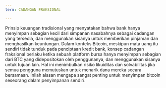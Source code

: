 ```yaml
---
term: CADANGAN FRAKSIONAL

---
```

Prinsip keuangan tradisional yang menyatakan bahwa bank hanya menyimpan sebagian kecil dari simpanan nasabahnya sebagai cadangan yang tersedia, dan menggunakan sisanya untuk memberikan pinjaman dan menghasilkan keuntungan. Dalam konteks Bitcoin, meskipun mata uang itu sendiri tidak tunduk pada penciptaan kredit bank, konsep cadangan fraksional berlaku ketika sebuah platform bursa hanya menyimpan sebagian dari BTC yang didepositokan oleh penggunanya, dan menggunakan sisanya untuk tujuan lain. Hal ini menimbulkan risiko likuiditas dan solvabilitas jika semua pengguna memutuskan untuk menarik dana mereka secara bersamaan. Inilah alasan mengapa sangat penting untuk menyimpan bitcoin seseorang dalam penyimpanan sendiri.